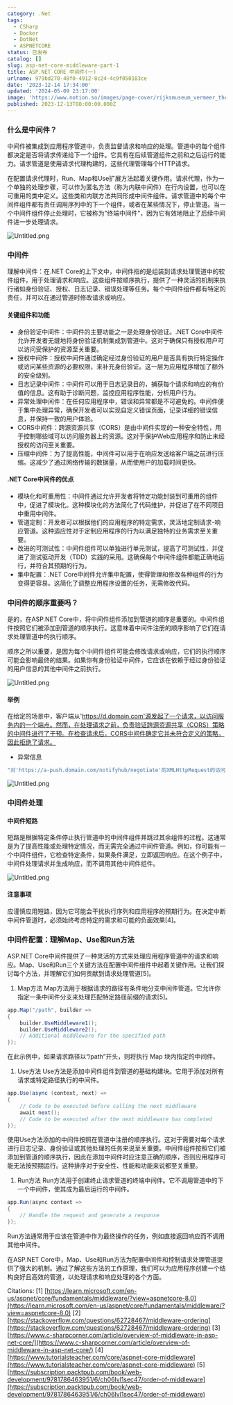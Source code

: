 ```yaml
---
category: .Net
tags:
  - CSharp
  - Docker
  - DotNet
  - ASPNETCORE
status: 已发布
catalog: []
slug: asp-net-core-middleware-part-1
title: ASP.NET CORE 中间件(一)
urlname: 979bd270-48f0-4912-8c24-4c9f050183ce
date: '2023-12-14 17:34:00'
updated: '2024-05-09 23:17:00'
image: 'https://www.notion.so/images/page-cover/rijksmuseum_vermeer_the_milkmaid.jpg'
published: 2023-12-13T08:00:00.000Z
---
```


### 什么是中间件？


中间件被集成到应用程序管道中，负责监督请求和响应的处理。管道中的每个组件都决定是否将请求传递给下一个组件。它具有在后续管道组件之前和之后运行的能力。请求管道是使用请求代理构建的，这些代理管理每个HTTP请求。


在配置请求代理时，Run、Map和Use扩展方法起着关键作用。请求代理，作为一个单独的处理步骤，可以作为匿名方法（称为内联中间件）在行内设置，也可以在可重用的类中定义。这些类和内联方法共同形成中间件组件。请求管道中的每个中间件组件都有责任调用序列中的下一个组件，或者在某些情况下，停止管道。当一个中间件组件停止处理时，它被称为"终端中间件"，因为它有效地阻止了后续中间件进一步处理请求。


![Untitled.png](https://prod-files-secure.s3.us-west-2.amazonaws.com/5d24fe63-e567-4804-86f9-9fdc62e13082/da807807-d02d-4fa1-86b6-db45e4678714/Untitled.png?X-Amz-Algorithm=AWS4-HMAC-SHA256&X-Amz-Content-Sha256=UNSIGNED-PAYLOAD&X-Amz-Credential=ASIAZI2LB466WYPNDQMU%2F20250322%2Fus-west-2%2Fs3%2Faws4_request&X-Amz-Date=20250322T213226Z&X-Amz-Expires=3600&X-Amz-Security-Token=IQoJb3JpZ2luX2VjEGwaCXVzLXdlc3QtMiJHMEUCIQCBk2StR6A%2FCis7ZWOCg8LS51maUJ39iJDStOZ5wF6XrQIgdGOVbBgOyrLgO7iaLqRIPW89RQEwUZxXcr3mwSKAhEIqiAQIxf%2F%2F%2F%2F%2F%2F%2F%2F%2F%2FARAAGgw2Mzc0MjMxODM4MDUiDDTnNJD0Xxuv3J6R8yrcA1IVenADEGZwj8Infrgz8hxHMoE%2F%2Fidddz9yWfa3Uyjlpt%2FAiovw397gvwiEFoEGKwNOVsaXI8o%2FWa16PkxuxtUlIDxLTcpc2o9BLb%2BxGPASySJ8qXCfGoM%2F54aHk2bBJ0seDoGTSfKuAjgPZEkvhTz5fTb6cxCYk8H1xRpNrK6Ye5HKPSN6oqTJJJUD3TOp2Uy2DcE%2B9mkXJFjbFAvf3J1ek3BVfr9whgscQ4tBMFF5L2DwY2cgpq83ohdjoHAv2WZMDncZSsVq1UvFop6rwj1au7CnE4LfGXQj2YaePsiK%2FkcuxcFuLurZ6BRmEaoqOpWS6KlsPhqP8Z8Dm2dBh8dds%2Fll1p%2FKC5svRdiR19wMPje8uIOHR3JKT9jwFGC5OJZ52%2BBokJTz5%2Fy2NQm1iDyzy%2FUiIGSi%2FXbCK13hFkNyYskN%2B78eYutvt15m9Mz2as6gc2bnaTcrfUKvo6YaWosIhCxfqO4Kep4F94iYOFWscE%2FJXMlor4SXqS4mJ71QCTV34bHzjuu4ADG4kp2jv%2FzlRoIYIhlriDGJBznDni2Bg5gNFbRXrrmALVAwDvuABLxQEfm%2Bewb%2BKAOGL%2Bcq4ApHoCvI1lXPsrqNu6%2B2wk6mQbqfY6qoBXtHCcyWMJu1%2FL4GOqUBS7fwAucDD7s4JkjRaPCl0RtluCAKY37pKhH7X7io4FGWwEkEN1SU5gvIkrRTnVCaYDLFmPYyWwYrktxvx%2B%2Bp0%2FlMWam2c0eHw2rRuJx4p5wadBZsqHoSkctGkCXD9w0lLpfEFEmhrHKWvl8r6J64Y9Zj%2Fsm77sqrRh6colABhRM7iUKcr93aeh1rm7gT4vC4M6wNzcXxVvi8HvTxrB0QpmK262lH&X-Amz-Signature=ae561db9e3bad8dd3c3204b0a33e8ecc642dbcc8ea5f69cc068e48ba6c4f4fbe&X-Amz-SignedHeaders=host&x-id=GetObject)


### 中间件


理解中间件：在.NET Core的上下文中，中间件指的是组装到请求处理管道中的软件组件，用于处理请求和响应。这些组件按顺序执行，提供了一种灵活的机制来执行诸如身份验证、授权、日志记录、错误处理等任务。每个中间件组件都有特定的责任，并可以在通过管道时修改请求或响应。


#### 关键组件和功能

- 身份验证中间件：中间件的主要功能之一是处理身份验证。.NET Core中间件允许开发者无缝地将身份验证机制集成到管道中。这对于确保只有授权用户可以访问受保护的资源至关重要。
- 授权中间件：授权中间件通过确定经过身份验证的用户是否具有执行特定操作或访问某些资源的必要权限，来补充身份验证。这一层为应用程序增加了额外的安全级别。
- 日志记录中间件：中间件可以用于日志记录目的，捕获每个请求和响应的有价值的信息。这有助于诊断问题，监控应用程序性能，分析用户行为。
- 异常处理中间件：在任何应用程序中，错误和异常都是不可避免的。中间件便于集中处理异常，确保开发者可以实现自定义错误页面，记录详细的错误信息，并保持一致的用户体验。
- CORS中间件：跨源资源共享（CORS）是由中间件实现的一种安全特性，用于控制哪些域可以访问服务器上的资源。这对于保护Web应用程序和防止未经授权的访问至关重要。
- 压缩中间件：为了提高性能，中间件可以用于在响应发送给客户端之前进行压缩。这减少了通过网络传输的数据量，从而使用户的加载时间更快。

#### .NET Core中间件的优点

- 模块化和可重用性：中间件通过允许开发者将特定功能封装到可重用的组件中，促进了模块化。这种模块化的方法简化了代码维护，并促进了在不同项目中重用中间件。
- 管道定制：开发者可以根据他们的应用程序的特定需求，灵活地定制请求-响应管道。这种适应性对于定制应用程序的行为以满足独特的业务需求至关重要。
- 改进的可测试性：中间件组件可以单独进行单元测试，提高了可测试性，并促进了测试驱动开发（TDD）实践的采用。这确保每个中间件组件都能正确地运行，并符合其预期的行为。
- 集中配置：.NET Core中间件允许集中配置，使得管理和修改各种组件的行为变得更容易。这简化了调整应用程序设置的任务，无需修改代码。

### 中间件的顺序重要吗？


是的，在ASP.NET Core中，将中间件组件添加到管道的顺序是重要的。中间件组件按照它们被添加到管道的顺序执行。这意味着中间件注册的顺序影响了它们在请求处理管道中的执行顺序。


顺序之所以重要，是因为每个中间件组件可能会修改请求或响应，它们的执行顺序可能会影响最终的结果。如果你有身份验证中间件，它应该在依赖于经过身份验证的用户信息的其他中间件之前执行。


![Untitled.png](https://prod-files-secure.s3.us-west-2.amazonaws.com/5d24fe63-e567-4804-86f9-9fdc62e13082/24f795a2-1c5a-4a6b-a0d8-2afb160076f1/Untitled.png?X-Amz-Algorithm=AWS4-HMAC-SHA256&X-Amz-Content-Sha256=UNSIGNED-PAYLOAD&X-Amz-Credential=ASIAZI2LB466WYPNDQMU%2F20250322%2Fus-west-2%2Fs3%2Faws4_request&X-Amz-Date=20250322T213226Z&X-Amz-Expires=3600&X-Amz-Security-Token=IQoJb3JpZ2luX2VjEGwaCXVzLXdlc3QtMiJHMEUCIQCBk2StR6A%2FCis7ZWOCg8LS51maUJ39iJDStOZ5wF6XrQIgdGOVbBgOyrLgO7iaLqRIPW89RQEwUZxXcr3mwSKAhEIqiAQIxf%2F%2F%2F%2F%2F%2F%2F%2F%2F%2FARAAGgw2Mzc0MjMxODM4MDUiDDTnNJD0Xxuv3J6R8yrcA1IVenADEGZwj8Infrgz8hxHMoE%2F%2Fidddz9yWfa3Uyjlpt%2FAiovw397gvwiEFoEGKwNOVsaXI8o%2FWa16PkxuxtUlIDxLTcpc2o9BLb%2BxGPASySJ8qXCfGoM%2F54aHk2bBJ0seDoGTSfKuAjgPZEkvhTz5fTb6cxCYk8H1xRpNrK6Ye5HKPSN6oqTJJJUD3TOp2Uy2DcE%2B9mkXJFjbFAvf3J1ek3BVfr9whgscQ4tBMFF5L2DwY2cgpq83ohdjoHAv2WZMDncZSsVq1UvFop6rwj1au7CnE4LfGXQj2YaePsiK%2FkcuxcFuLurZ6BRmEaoqOpWS6KlsPhqP8Z8Dm2dBh8dds%2Fll1p%2FKC5svRdiR19wMPje8uIOHR3JKT9jwFGC5OJZ52%2BBokJTz5%2Fy2NQm1iDyzy%2FUiIGSi%2FXbCK13hFkNyYskN%2B78eYutvt15m9Mz2as6gc2bnaTcrfUKvo6YaWosIhCxfqO4Kep4F94iYOFWscE%2FJXMlor4SXqS4mJ71QCTV34bHzjuu4ADG4kp2jv%2FzlRoIYIhlriDGJBznDni2Bg5gNFbRXrrmALVAwDvuABLxQEfm%2Bewb%2BKAOGL%2Bcq4ApHoCvI1lXPsrqNu6%2B2wk6mQbqfY6qoBXtHCcyWMJu1%2FL4GOqUBS7fwAucDD7s4JkjRaPCl0RtluCAKY37pKhH7X7io4FGWwEkEN1SU5gvIkrRTnVCaYDLFmPYyWwYrktxvx%2B%2Bp0%2FlMWam2c0eHw2rRuJx4p5wadBZsqHoSkctGkCXD9w0lLpfEFEmhrHKWvl8r6J64Y9Zj%2Fsm77sqrRh6colABhRM7iUKcr93aeh1rm7gT4vC4M6wNzcXxVvi8HvTxrB0QpmK262lH&X-Amz-Signature=d744746d711d0c2af6a8588583f37686a5f70eb96c2b925081a97a8364b86ad8&X-Amz-SignedHeaders=host&x-id=GetObject)


#### 举例


在给定的场景中，客户端从'https://d.domain.com'源发起了一个请求，以访问服务内的一个端点。然而，在处理请求之前，负责验证跨源资源共享（CORS）策略的中间件进行了干预。在检查请求后，CORS中间件确定它并未符合定义的策略，因此拒绝了请求。

- 异常信息

```c#
"对'https://a-push.domain.com/notifyhub/negotiate'的XMLHttpRequest的访问，源自'https://d.domain.com'，已被CORS策略阻止：预检请求的响应未通过访问控制检查：请求的资源上没有'Access-Control-Allow-Origin'头。"[1][2][3]
```


![Untitled.png](https://prod-files-secure.s3.us-west-2.amazonaws.com/5d24fe63-e567-4804-86f9-9fdc62e13082/371d9517-dafe-4432-94b7-2d14d1593167/Untitled.png?X-Amz-Algorithm=AWS4-HMAC-SHA256&X-Amz-Content-Sha256=UNSIGNED-PAYLOAD&X-Amz-Credential=ASIAZI2LB466WYPNDQMU%2F20250322%2Fus-west-2%2Fs3%2Faws4_request&X-Amz-Date=20250322T213226Z&X-Amz-Expires=3600&X-Amz-Security-Token=IQoJb3JpZ2luX2VjEGwaCXVzLXdlc3QtMiJHMEUCIQCBk2StR6A%2FCis7ZWOCg8LS51maUJ39iJDStOZ5wF6XrQIgdGOVbBgOyrLgO7iaLqRIPW89RQEwUZxXcr3mwSKAhEIqiAQIxf%2F%2F%2F%2F%2F%2F%2F%2F%2F%2FARAAGgw2Mzc0MjMxODM4MDUiDDTnNJD0Xxuv3J6R8yrcA1IVenADEGZwj8Infrgz8hxHMoE%2F%2Fidddz9yWfa3Uyjlpt%2FAiovw397gvwiEFoEGKwNOVsaXI8o%2FWa16PkxuxtUlIDxLTcpc2o9BLb%2BxGPASySJ8qXCfGoM%2F54aHk2bBJ0seDoGTSfKuAjgPZEkvhTz5fTb6cxCYk8H1xRpNrK6Ye5HKPSN6oqTJJJUD3TOp2Uy2DcE%2B9mkXJFjbFAvf3J1ek3BVfr9whgscQ4tBMFF5L2DwY2cgpq83ohdjoHAv2WZMDncZSsVq1UvFop6rwj1au7CnE4LfGXQj2YaePsiK%2FkcuxcFuLurZ6BRmEaoqOpWS6KlsPhqP8Z8Dm2dBh8dds%2Fll1p%2FKC5svRdiR19wMPje8uIOHR3JKT9jwFGC5OJZ52%2BBokJTz5%2Fy2NQm1iDyzy%2FUiIGSi%2FXbCK13hFkNyYskN%2B78eYutvt15m9Mz2as6gc2bnaTcrfUKvo6YaWosIhCxfqO4Kep4F94iYOFWscE%2FJXMlor4SXqS4mJ71QCTV34bHzjuu4ADG4kp2jv%2FzlRoIYIhlriDGJBznDni2Bg5gNFbRXrrmALVAwDvuABLxQEfm%2Bewb%2BKAOGL%2Bcq4ApHoCvI1lXPsrqNu6%2B2wk6mQbqfY6qoBXtHCcyWMJu1%2FL4GOqUBS7fwAucDD7s4JkjRaPCl0RtluCAKY37pKhH7X7io4FGWwEkEN1SU5gvIkrRTnVCaYDLFmPYyWwYrktxvx%2B%2Bp0%2FlMWam2c0eHw2rRuJx4p5wadBZsqHoSkctGkCXD9w0lLpfEFEmhrHKWvl8r6J64Y9Zj%2Fsm77sqrRh6colABhRM7iUKcr93aeh1rm7gT4vC4M6wNzcXxVvi8HvTxrB0QpmK262lH&X-Amz-Signature=90228a3797ec605b9553dd5c1ed06e9d8379fba1c1ffb8bda05cbbefdafcae00&X-Amz-SignedHeaders=host&x-id=GetObject)


### 中间件处理


#### 中间件短路
短路是根据特定条件停止执行管道中的中间件组件并跳过其余组件的过程。这通常是为了提高性能或处理特定情况，而无需完全通过中间件管道。例如，你可能有一个中间件组件，它检查特定条件，如果条件满足，立即返回响应。在这个例子中，中间件处理请求并生成响应，而不调用其他中间件组件。


![Untitled.png](https://prod-files-secure.s3.us-west-2.amazonaws.com/5d24fe63-e567-4804-86f9-9fdc62e13082/e8a1d943-cb51-4723-936e-23c6af2fb0f9/Untitled.png?X-Amz-Algorithm=AWS4-HMAC-SHA256&X-Amz-Content-Sha256=UNSIGNED-PAYLOAD&X-Amz-Credential=ASIAZI2LB466WYPNDQMU%2F20250322%2Fus-west-2%2Fs3%2Faws4_request&X-Amz-Date=20250322T213226Z&X-Amz-Expires=3600&X-Amz-Security-Token=IQoJb3JpZ2luX2VjEGwaCXVzLXdlc3QtMiJHMEUCIQCBk2StR6A%2FCis7ZWOCg8LS51maUJ39iJDStOZ5wF6XrQIgdGOVbBgOyrLgO7iaLqRIPW89RQEwUZxXcr3mwSKAhEIqiAQIxf%2F%2F%2F%2F%2F%2F%2F%2F%2F%2FARAAGgw2Mzc0MjMxODM4MDUiDDTnNJD0Xxuv3J6R8yrcA1IVenADEGZwj8Infrgz8hxHMoE%2F%2Fidddz9yWfa3Uyjlpt%2FAiovw397gvwiEFoEGKwNOVsaXI8o%2FWa16PkxuxtUlIDxLTcpc2o9BLb%2BxGPASySJ8qXCfGoM%2F54aHk2bBJ0seDoGTSfKuAjgPZEkvhTz5fTb6cxCYk8H1xRpNrK6Ye5HKPSN6oqTJJJUD3TOp2Uy2DcE%2B9mkXJFjbFAvf3J1ek3BVfr9whgscQ4tBMFF5L2DwY2cgpq83ohdjoHAv2WZMDncZSsVq1UvFop6rwj1au7CnE4LfGXQj2YaePsiK%2FkcuxcFuLurZ6BRmEaoqOpWS6KlsPhqP8Z8Dm2dBh8dds%2Fll1p%2FKC5svRdiR19wMPje8uIOHR3JKT9jwFGC5OJZ52%2BBokJTz5%2Fy2NQm1iDyzy%2FUiIGSi%2FXbCK13hFkNyYskN%2B78eYutvt15m9Mz2as6gc2bnaTcrfUKvo6YaWosIhCxfqO4Kep4F94iYOFWscE%2FJXMlor4SXqS4mJ71QCTV34bHzjuu4ADG4kp2jv%2FzlRoIYIhlriDGJBznDni2Bg5gNFbRXrrmALVAwDvuABLxQEfm%2Bewb%2BKAOGL%2Bcq4ApHoCvI1lXPsrqNu6%2B2wk6mQbqfY6qoBXtHCcyWMJu1%2FL4GOqUBS7fwAucDD7s4JkjRaPCl0RtluCAKY37pKhH7X7io4FGWwEkEN1SU5gvIkrRTnVCaYDLFmPYyWwYrktxvx%2B%2Bp0%2FlMWam2c0eHw2rRuJx4p5wadBZsqHoSkctGkCXD9w0lLpfEFEmhrHKWvl8r6J64Y9Zj%2Fsm77sqrRh6colABhRM7iUKcr93aeh1rm7gT4vC4M6wNzcXxVvi8HvTxrB0QpmK262lH&X-Amz-Signature=8d1aadbfa746125c73525bf993264b9632fdf1c3bcdcecb821c9141c7037ee7d&X-Amz-SignedHeaders=host&x-id=GetObject)


#### 注意事项


应谨慎应用短路，因为它可能会干扰执行序列和应用程序的预期行为。在决定中断中间件管道时，必须始终考虑特定的需求和可能的负面效果[4]。


### 中间件配置：理解Map、Use和Run方法


ASP.NET Core中间件提供了一种灵活的方式来处理应用程序管道中的请求和响应。Map、Use和Run三个关键方法在配置中间件组件中起着关键作用。让我们探讨每个方法，并理解它们如何贡献到请求处理管道[5]。

1. Map方法
Map方法用于根据请求的路径有条件地分支中间件管道。它允许你指定一条中间件分支来处理匹配特定路径前缀的请求[5]。

```c#
app.Map("/path", builder =>
{
    builder.UseMiddleware1();
    builder.UseMiddleware2();
    // Additional middleware for the specified path
});
```


在此示例中，如果请求路径以“/path”开头，则将执行 Map 块内指定的中间件。

1. Use方法
Use方法是添加中间件组件到管道的基础构建块。它用于添加对所有请求或特定路径执行的中间件。

```c#
app.Use(async (context, next) =>
{
    // Code to be executed before calling the next middleware
    await next();
    // Code to be executed after the next middleware has completed
});
```


使用Use方法添加的中间件按照在管道中注册的顺序执行。这对于需要对每个请求进行日志记录、身份验证或其他处理的任务来说至关重要。中间件组件按照它们被添加到管道的顺序执行，因此在添加中间件时应注意正确的顺序，否则应用程序可能无法按预期运行。这种排序对于安全性、性能和功能来说都至关重要。

1. Run方法
Run方法用于创建终止请求管道的终端中间件。它不调用管道中的下一个中间件，使其成为最后运行的中间件。

```c#
app.Run(async context =>
{
    // Handle the request and generate a response
});
```


Run方法通常用于应该在管道中作为最终操作的任务，例如直接返回响应而不调用其他中间件。


在ASP.NET Core中，Map、Use和Run方法为配置中间件和控制请求处理管道提供了强大的机制。通过了解这些方法的工作原理，我们可以为应用程序创建一个结构良好且高效的管道，以处理请求和响应处理的各个方面。


Citations:
[1] [https://learn.microsoft.com/en-us/aspnet/core/fundamentals/middleware/?view=aspnetcore-8.0](https://learn.microsoft.com/en-us/aspnet/core/fundamentals/middleware/?view=aspnetcore-8.0)
[2] [https://stackoverflow.com/questions/62728467/middleware-ordering](https://stackoverflow.com/questions/62728467/middleware-ordering)
[3] [https://www.c-sharpcorner.com/article/overview-of-middleware-in-asp-net-core/](https://www.c-sharpcorner.com/article/overview-of-middleware-in-asp-net-core/)
[4] [https://www.tutorialsteacher.com/core/aspnet-core-middleware](https://www.tutorialsteacher.com/core/aspnet-core-middleware)
[5] [https://subscription.packtpub.com/book/web-development/9781786463951/6/ch06lvl1sec47/order-of-middleware](https://subscription.packtpub.com/book/web-development/9781786463951/6/ch06lvl1sec47/order-of-middleware)

